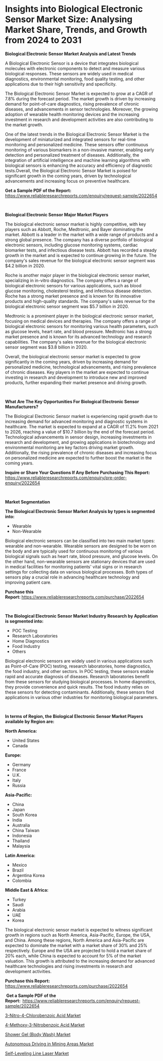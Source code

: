 <p><h1>Insights into Biological Electronic Sensor Market Size: Analysing Market Share, Trends, and Growth from 2024 to 2031</h1></p><p><strong>Biological Electronic Sensor Market Analysis and Latest Trends</strong></p>
<p><p>A Biological Electronic Sensor is a device that integrates biological molecules with electronic components to detect and measure various biological responses. These sensors are widely used in medical diagnostics, environmental monitoring, food quality testing, and other applications due to their high sensitivity and specificity.</p><p>The Biological Electronic Sensor Market is expected to grow at a CAGR of 7.8% during the forecast period. The market growth is driven by increasing demand for point-of-care diagnostics, rising prevalence of chronic diseases, and advancements in sensor technologies. Moreover, the growing adoption of wearable health monitoring devices and the increasing investment in research and development activities are also contributing to the market growth.</p><p>One of the latest trends in the Biological Electronic Sensor Market is the development of miniaturized and integrated sensors for real-time monitoring and personalized medicine. These sensors offer continuous monitoring of various biomarkers in a non-invasive manner, enabling early detection and personalized treatment of diseases. Additionally, the integration of artificial intelligence and machine learning algorithms with biological sensors is enhancing the accuracy and efficiency of diagnostic tests.Overall, the Biological Electronic Sensor Market is poised for significant growth in the coming years, driven by technological advancements and increasing focus on preventive healthcare.</p></p>
<p><strong>Get a Sample PDF of the Report:&nbsp;</strong> <a href="https://www.reliableresearchreports.com/enquiry/request-sample/2022654">https://www.reliableresearchreports.com/enquiry/request-sample/2022654</a></p>
<p>&nbsp;</p>
<p><strong>Biological Electronic Sensor Major Market Players</strong></p>
<p><p>The biological electronic sensor market is highly competitive, with key players such as Abbott, Roche, Medtronic, and Bayer dominating the market. Abbott is a leader in the market with a wide range of products and a strong global presence. The company has a diverse portfolio of biological electronic sensors, including glucose monitoring systems, cardiac biomarker tests, and infectious disease tests. Abbott has recorded a steady growth in the market and is expected to continue growing in the future. The company's sales revenue for the biological electronic sensor segment was $4.2 billion in 2020.</p><p>Roche is another major player in the biological electronic sensor market, specializing in in-vitro diagnostics. The company offers a range of biological electronic sensors for various applications, such as blood glucose monitoring, cholesterol testing, and infectious disease detection. Roche has a strong market presence and is known for its innovative products and high-quality standards. The company's sales revenue for the biological electronic sensor segment was $5.7 billion in 2020.</p><p>Medtronic is a prominent player in the biological electronic sensor market, focusing on medical devices and therapies. The company offers a range of biological electronic sensors for monitoring various health parameters, such as glucose levels, heart rate, and blood pressure. Medtronic has a strong market presence and is known for its advanced technology and research capabilities. The company's sales revenue for the biological electronic sensor segment was $3.8 billion in 2020.</p><p>Overall, the biological electronic sensor market is expected to grow significantly in the coming years, driven by increasing demand for personalized medicine, technological advancements, and rising prevalence of chronic diseases. Key players in the market are expected to continue investing in research and development to introduce new and improved products, further expanding their market presence and driving growth.</p></p>
<p>&nbsp;</p>
<p><strong>What Are The Key Opportunities For Biological Electronic Sensor Manufacturers?</strong></p>
<p><p>The Biological Electronic Sensor market is experiencing rapid growth due to increasing demand for advanced monitoring and diagnostic systems in healthcare. The market is expected to expand at a CAGR of 11.2% from 2021 to 2026, reaching a value of $10.7 billion by the end of the forecast period. Technological advancements in sensor design, increasing investments in research and development, and growing applications in biotechnology and environmental monitoring are key factors driving market growth. Additionally, the rising prevalence of chronic diseases and increasing focus on personalized medicine are expected to further boost the market in the coming years.</p></p>
<p><strong>Inquire or Share Your Questions If Any Before Purchasing This Report:</strong> <a href="https://www.reliableresearchreports.com/enquiry/pre-order-enquiry/2022654">https://www.reliableresearchreports.com/enquiry/pre-order-enquiry/2022654</a></p>
<p>&nbsp;</p>
<p><strong>Market Segmentation</strong></p>
<p><strong>The Biological Electronic Sensor Market Analysis by types is segmented into:</strong></p>
<p><ul><li>Wearable</li><li>Non-Wearable</li></ul></p>
<p><p>Biological electronic sensors can be classified into two main market types: wearable and non-wearable. Wearable sensors are designed to be worn on the body and are typically used for continuous monitoring of various biological signals such as heart rate, blood pressure, and glucose levels. On the other hand, non-wearable sensors are stationary devices that are used in medical facilities for monitoring patients' vital signs or in research settings for collecting data on various biological processes. Both types of sensors play a crucial role in advancing healthcare technology and improving patient care.</p></p>
<p><strong>Purchase this Report:&nbsp;</strong><a href="https://www.reliableresearchreports.com/purchase/2022654">https://www.reliableresearchreports.com/purchase/2022654</a></p>
<p>&nbsp;</p>
<p><strong>The Biological Electronic Sensor Market Industry Research by Application is segmented into:</strong></p>
<p><ul><li>POC Testing</li><li>Research Laboratories</li><li>Home Diagnostics</li><li>Food Industry</li><li>Others</li></ul></p>
<p><p>Biological electronic sensors are widely used in various applications such as Point-of-Care (POC) testing, research laboratories, home diagnostics, the food industry, and other sectors. In POC testing, these sensors enable rapid and accurate diagnosis of diseases. Research laboratories benefit from these sensors for studying biological processes. In home diagnostics, they provide convenience and quick results. The food industry relies on these sensors for detecting contaminants. Additionally, these sensors find applications in various other industries for monitoring biological parameters.</p></p>
<p>&nbsp;</p>
<p><strong>In terms of Region, the Biological Electronic Sensor Market Players available by Region are:</strong></p>
<p>
    <p> <strong> North America: </strong>
        <ul>
            <li>United States</li>
            <li>Canada</li>
        </ul>
        </p> 
    <p> <strong> Europe: </strong>
        <ul>
            <li>Germany</li>
            <li>France</li>
            <li>U.K.</li>
            <li>Italy</li>
            <li>Russia</li>
        </ul>
        </p> 
    <p> <strong> Asia-Pacific: </strong>
        <ul>
            <li>China</li>
            <li>Japan</li>
            <li>South Korea</li>
            <li>India</li>
            <li>Australia</li>
            <li>China Taiwan</li>
            <li>Indonesia</li>
            <li>Thailand</li>
            <li>Malaysia</li>
        </ul>
        </p> 
    <p> <strong> Latin America: </strong>
        <ul>
            <li>Mexico</li>
            <li>Brazil</li>
            <li>Argentina Korea</li>
            <li>Colombia</li>
        </ul>
        </p> 
    <p> <strong> Middle East & Africa: </strong>
        <ul>
            <li>Turkey</li>
            <li>Saudi</li>
            <li>Arabia</li>
            <li>UAE</li>
            <li>Korea</li>
        </ul>
    </p>
    </p>
<p><p>The biological electronic sensor market is expected to witness significant growth in regions such as North America, Asia-Pacific, Europe, the USA, and China. Among these regions, North America and Asia-Pacific are expected to dominate the market with a market share of 30% and 25% respectively. Europe and the USA are projected to hold a market share of 20% each, while China is expected to account for 5% of the market valuation. This growth is attributed to the increasing demand for advanced healthcare technologies and rising investments in research and development activities.</p></p>
<p><strong>Purchase this Report: </strong><a href="https://www.reliableresearchreports.com/purchase/2022654">https://www.reliableresearchreports.com/purchase/2022654</a></p>
<p>&nbsp;<strong>Get a Sample PDF of the Report:&nbsp;&nbsp;</strong><a href="https://www.reliableresearchreports.com/enquiry/request-sample/2022654">https://www.reliableresearchreports.com/enquiry/request-sample/2022654</a></p>
<p><strong></strong></p>
<p><p><a href="https://adventurous-uranium-ef9.notion.site/3-Nitro-4-Chlorobenzoic-Acid-Market-Size-Share-Trends-Analysis-Report-By-Application-Regional-Ou-f41b06d9fba544ab94ff1a0838b28d45">3-Nitro-4-Chlorobenzoic Acid Market</a></p><p><a href="https://extreme-scabiosa-c81.notion.site/4-Methoxy-3-Nitrobenzoic-Acid-Market-Research-Report-Unlocks-Analysis-on-the-Market-Financial-Status-54a6834807054255bd77f765b44c5b13">4-Methoxy-3-Nitrobenzoic Acid Market</a></p><p><a href="https://view.publitas.com/reportprime-1/shower-gel-body-wash-market-size-global-industry-overview-market-segmentation-and-forecast-2024-to-2031/">Shower Gel (Body Wash) Market</a></p><p><a href="https://carnation-joke-41f.notion.site/Autonomous-Driving-in-Mining-Areas-Market-Size-Reflecting-a-Forecast-Till-2031-Market-By-Type-By-A-e5ca0f4421bf4b8488c38049c9787464">Autonomous Driving in Mining Areas Market</a></p><p><a href="https://view.publitas.com/reportprime-1/self-leveling-line-laser-market-furnish-information-about-market-size-market-share-market-dynamics-and-projections-spanning-from-2024-to-2031/">Self-Leveling Line Laser Market</a></p></p>
